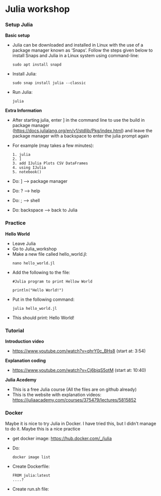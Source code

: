 # Julia workshop #

### Setup Julia ###

**Basic setup**

* Julia can be downloaded and installed in Linux with the use of a package manager known as ‘Snaps’. Follow the steps given below to install Snaps and Julia in a Linux system using command-line:
	```
	sudo apt install snapd
	```

* Install Julia: 
	```
	sudo snap install julia --classic
	```

* Run Julia: 
	```
	julia
	```

**Extra Information**
* After starting julia, enter ] in the command line to use the build in package manager (https://docs.julialang.org/en/v1/stdlib/Pkg/index.html) and leave the package manager with a backspace to enter the julia prompt again 

* For example (may takes a few minutes): 
	```
	1. julia
	2. ]
	3. add IJulia Plots CSV DataFrames
	4. using IJulia
	5. notebook()
	```

* Do: ] --> package manager
* Do: ? --> help
* Do: ; --> shell
* Do: backspace --> back to Julia 


### Practice ###

**Hello World**
* Leave Julia 
* Go to Julia_workshop
* Make a new file called hello_world.jl:
	```
	nano hello_world.jl
	```
* Add the following to the file: 
	```
	#Julia program to print Hellow World

	println("Hello World!") 
	```
* Put in the following command: 
	```
	julia hello_world.jl
	```
* This should print: Hello World! 

### Tutorial ###
**Introduction video**
* https://www.youtube.com/watch?v=qhrY0c_BHs8 (start at: 3:54) 

**Explanation coding**
* https://www.youtube.com/watch?v=Cj6bjqS5otM (start at: 10:40) 

**Julia Acedemy**
* This is a free Julia course (All the files are on github already) 
* This is the website with explanation videos: https://juliaacademy.com/courses/375479/lectures/5815852

### Docker ###

Maybe it is nice to try Julia in Docker. I have tried this, but I didn't manage to do it. Maybe this is a nice practice

* get docker image: https://hub.docker.com/_/julia
* Do:
	```
	docker image list
	```
	
* Create Dockerfile: 
	```
	FROM julia:latest
	....? 
	```

* Create run.sh file: 





